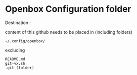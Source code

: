 # Openbox Configuration folder


Destination : 

content of this github needs to be placed in  (including folders)

	~/.config/openbox/

excluding 

	README.md
	git-vx.sh
	.git (folder)